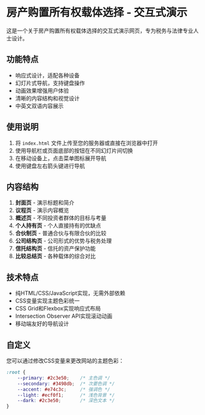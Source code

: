 # 房产购置所有权载体选择 - 交互式演示

这是一个关于房产购置所有权载体选择的交互式演示网页，专为税务与法律专业人士设计。

## 功能特点

- 响应式设计，适配各种设备
- 幻灯片式导航，支持键盘操作
- 动画效果增强用户体验
- 清晰的内容结构和视觉设计
- 中英文双语内容展示

## 使用说明

1. 将 `index.html` 文件上传至您的服务器或直接在浏览器中打开
2. 使用导航栏或页面底部的按钮在不同幻灯片间切换
3. 在移动设备上，点击菜单图标展开导航
4. 使用键盘左右箭头键进行导航

## 内容结构

1. **封面页** - 演示标题和简介
2. **议程页** - 演示内容概览
3. **概述页** - 不同投资者群体的目标与考量
4. **个人持有页** - 个人直接持有的优缺点
5. **合伙制页** - 普通合伙与有限合伙的比较
6. **公司结构页** - 公司形式的优势与税务处理
7. **信托结构页** - 信托的资产保护功能
8. **比较总结页** - 各种载体的综合对比

## 技术特点

- 纯HTML/CSS/JavaScript实现，无需外部依赖
- CSS变量实现主题色彩统一
- CSS Grid和Flexbox实现响应式布局
- Intersection Observer API实现滚动动画
- 移动端友好的导航设计

## 自定义

您可以通过修改CSS变量来更改网站的主题色彩：

```css
:root {
    --primary: #2c3e50;    /* 主色调 */
    --secondary: #3498db;  /* 次要色调 */
    --accent: #e74c3c;     /* 强调色 */
    --light: #ecf0f1;      /* 浅色背景 */
    --dark: #2c3e50;       /* 深色文本 */
}
